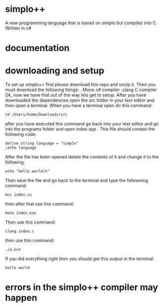 # simplo++
A new programming language that is based on simplo but compiles into C. Written in c#
# documentation
# downloading and setup
To set up simplo++ first please download this repo and unzip it. Then you must download the following things:
. Mono c# compiler
.clang C compiler
Ok, now we have that out of the way lets get to setup. After you have downloaded the dependencies open the src folder in your text editor and then open a terminal. When you have a terminal open do this command: 
```
cd /Users/home/Downloads/src 
``` 
after you have executed this command go back into your text editor and go into the programs folder and open index.spp . This file should contain the following code:
```
define string language = "simplo"
;echo language
```
After the file has been opened delete the contents of it and change it to the following:
```
echo "hello world/n"
```
Then save the file and go back to the terminal and type the followning command:
```
mcs index.cs
```
then after that use this command: 
```
mono index.exe
```
Then use this command:
```
clang index.c
```
then use this command:
```
./a.out
```
If you did everything right then you should get this output in the terminal:
```
hello world
```
# errors in the simplo++ compiler may happen
